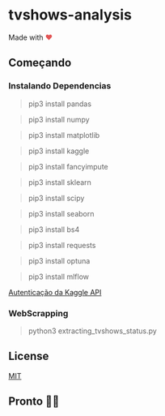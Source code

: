 # tvshows-analysis

Made with <span style="color: #e25555;">&hearts;</span>

## Começando

### Instalando Dependencias

> pip3 install pandas

> pip3 install numpy

> pip3 install matplotlib

> pip3 install kaggle

> pip3 install fancyimpute

> pip3 install sklearn

> pip3 install scipy

> pip3 install seaborn

> pip3 install bs4

> pip3 install requests

> pip3 install optuna

> pip3 install mlflow


[Autenticação da Kaggle API](https://www.kaggle.com/docs/api)

### WebScrapping

> python3 extracting_tvshows_status.py

## License
[MIT](https://choosealicense.com/licenses/mit/)

## Pronto  🎉🎉

